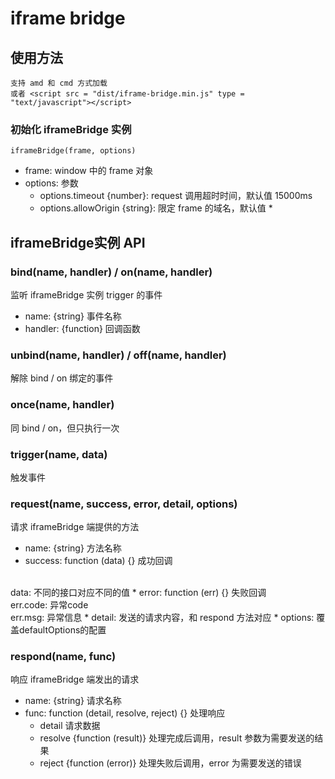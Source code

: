 iframe bridge
========================================================================================================================

## 使用方法

    支持 amd 和 cmd 方式加载
    或者 <script src = "dist/iframe-bridge.min.js" type = "text/javascript"></script>

### 初始化 iframeBridge 实例
    iframeBridge(frame, options)
* frame: window 中的 frame 对象
* options: 参数
    * options.timeout {number}: request 调用超时时间，默认值 15000ms
    * options.allowOrigin {string}: 限定 frame 的域名，默认值 *    

## iframeBridge实例 API
        
### bind(name, handler) / on(name, handler)
监听 iframeBridge 实例 trigger 的事件 
* name: {string} 事件名称
* handler: {function} 回调函数

### unbind(name, handler) / off(name, handler)
解除 bind / on 绑定的事件   

### once(name, handler)
同 bind / on，但只执行一次

### trigger(name, data)
触发事件

### request(name, success, error, detail, options)
请求 iframeBridge 端提供的方法

* name: {string} 方法名称
* success: function (data) {} 成功回调
<br/>
data: 不同的接口对应不同的值
* error: function (err) {} 失败回调
<br/>
err.code: 异常code 
<br/>
err.msg: 异常信息 
* detail: 发送的请求内容，和 respond 方法对应
* options: 覆盖defaultOptions的配置

### respond(name, func)
响应 iframeBridge 端发出的请求

* name: {string} 请求名称
* func: function (detail, resolve, reject) {} 处理响应
    * detail 请求数据
    * resolve {function (result)} 处理完成后调用，result 参数为需要发送的结果
    * reject {function (error)} 处理失败后调用，error 为需要发送的错误


